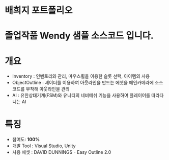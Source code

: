 # 배희지 포트폴리오

# 졸업작품 Wendy 샘플 소스코드 입니다.

# 개요
* Inventory : 인벤토리와 관리, 마우스휠을 이용한 슬롯 선택, 아이템의 사용
* ObjectOutline : 셰이더를 이용하여 아웃라인을 만드는 에셋을 메인카메라에 소스코드를 부착해 아웃라인을 관리
* AI : 유한상태기계(FSM)와 유니티의 네비메쉬 기능을 사용하여 플레이어를 따라다니는 AI

# 특징
* 참여도: **100%**
* 개발 Tool : Visual Studio, Unity
* 사용 에셋 : DAVID DUNNINGS - Easy Outline 2.0
